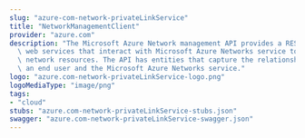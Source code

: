 ```yaml
---
slug: "azure-com-network-privateLinkService"
title: "NetworkManagementClient"
provider: "azure.com"
description: "The Microsoft Azure Network management API provides a RESTful set of\
  \ web services that interact with Microsoft Azure Networks service to manage your\
  \ network resources. The API has entities that capture the relationship between\
  \ an end user and the Microsoft Azure Networks service."
logo: "azure.com-network-privateLinkService-logo.png"
logoMediaType: "image/png"
tags:
- "cloud"
stubs: "azure.com-network-privateLinkService-stubs.json"
swagger: "azure.com-network-privateLinkService-swagger.json"
---
```

